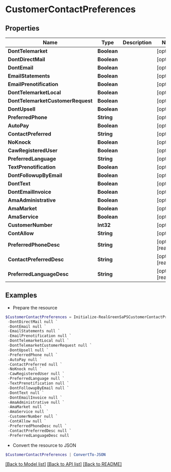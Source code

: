 # CustomerContactPreferences
## Properties

Name | Type | Description | Notes
------------ | ------------- | ------------- | -------------
**DontTelemarket** | **Boolean** |  | [optional] 
**DontDirectMail** | **Boolean** |  | [optional] 
**DontEmail** | **Boolean** |  | [optional] 
**EmailStatements** | **Boolean** |  | [optional] 
**EmailPrenotification** | **Boolean** |  | [optional] 
**DontTelemarketLocal** | **Boolean** |  | [optional] 
**DontTelemarketCustomerRequest** | **Boolean** |  | [optional] 
**DontUpsell** | **Boolean** |  | [optional] 
**PreferredPhone** | **String** |  | [optional] 
**AutoPay** | **Boolean** |  | [optional] 
**ContactPreferred** | **String** |  | [optional] 
**NoKnock** | **Boolean** |  | [optional] 
**CawRegisteredUser** | **Boolean** |  | [optional] 
**PreferredLanguage** | **String** |  | [optional] 
**TextPrenotification** | **Boolean** |  | [optional] 
**DontFollowupByEmail** | **Boolean** |  | [optional] 
**DontText** | **Boolean** |  | [optional] 
**DontEmailInvoice** | **Boolean** |  | [optional] 
**AmaAdministrative** | **Boolean** |  | [optional] 
**AmaMarket** | **Boolean** |  | [optional] 
**AmaService** | **Boolean** |  | [optional] 
**CustomerNumber** | **Int32** |  | [optional] 
**ContAllow** | **String** |  | [optional] 
**PreferredPhoneDesc** | **String** |  | [optional] [readonly] 
**ContactPreferredDesc** | **String** |  | [optional] [readonly] 
**PreferredLanguageDesc** | **String** |  | [optional] [readonly] 

## Examples

- Prepare the resource
```powershell
$CustomerContactPreferences = Initialize-RealGreenSaPSCustomerContactPreferences  -DontTelemarket null `
 -DontDirectMail null `
 -DontEmail null `
 -EmailStatements null `
 -EmailPrenotification null `
 -DontTelemarketLocal null `
 -DontTelemarketCustomerRequest null `
 -DontUpsell null `
 -PreferredPhone null `
 -AutoPay null `
 -ContactPreferred null `
 -NoKnock null `
 -CawRegisteredUser null `
 -PreferredLanguage null `
 -TextPrenotification null `
 -DontFollowupByEmail null `
 -DontText null `
 -DontEmailInvoice null `
 -AmaAdministrative null `
 -AmaMarket null `
 -AmaService null `
 -CustomerNumber null `
 -ContAllow null `
 -PreferredPhoneDesc null `
 -ContactPreferredDesc null `
 -PreferredLanguageDesc null
```

- Convert the resource to JSON
```powershell
$CustomerContactPreferences | ConvertTo-JSON
```

[[Back to Model list]](../README.md#documentation-for-models) [[Back to API list]](../README.md#documentation-for-api-endpoints) [[Back to README]](../README.md)

